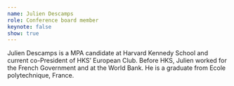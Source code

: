 ```yaml
---
name: Julien Descamps
role: Conference board member
keynote: false
show: true
---
```


Julien Descamps is a MPA candidate at Harvard Kennedy School and current co-President of HKS’ European Club. Before HKS, Julien worked for the French Government and at the World Bank. He is a graduate from Ecole polytechnique, France.